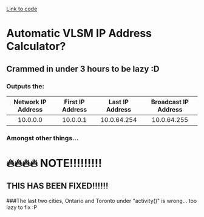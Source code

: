 [Link to code](https://github.com/Kusugaki/networking_vlsm/blob/main/VLSM.py)

# Automatic VLSM IP Address Calculator?

## Crammed in under 3 hours to be lazy :D

### Outputs the:

| Network IP Address | First IP Address | Last IP Address | Broadcast IP Address |
| :----------------: | :--------------: | :-------------: | :------------------: |
| 10.0.0.0           |     10.0.0.1     |  10.0.64.254    |        10.0.64.255   |

### Amongst other things...

# 🔥🔥🔥🔥 NOTE!!!!!!!!!

## THIS HAS BEEN FIXED!!!!!!

###The last two cities, Ontario and Toronto under "activity()" is wrong... too lazy to fix :P
